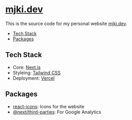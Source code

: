 # [mjki.dev](https://mjki.dev)

This is the source code for my personal website [mjki.dev](https://mjki.dev).

- [Tech Stack](#tech-stack)
- [Packages](#packages)

## Tech Stack

- Core: [Next.js](https://nextjs.org/)
- Styleing: [Tailwind CSS](https://tailwindcss.com/)
- Deployment: [Vercel](https://vercel.com/)

## Packages

- [react-icons](https://react-icons.github.io/react-icons/): Icons for the website
- [@next/third-parties](https://www.npmjs.com/package/@next/third-parties): For Google Analytics
